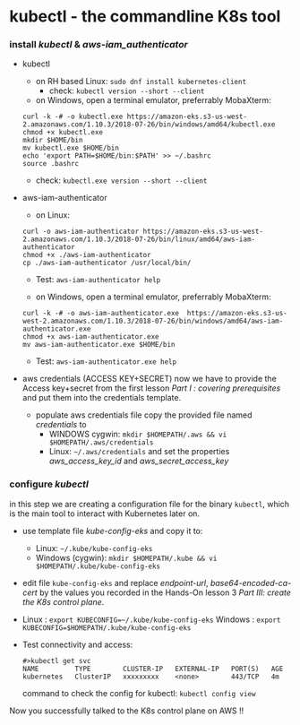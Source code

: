 
# kubectl - the commandline K8s tool

### install _kubectl_ & _aws-iam_authenticator_
* kubectl
  * on RH based Linux: ```sudo dnf install kubernetes-client```
    * check: ```kubectl version --short --client```
  * on Windows, open a terminal emulator, preferrably MobaXterm:
  ```
  curl -k -# -o kubectl.exe https://amazon-eks.s3-us-west-2.amazonaws.com/1.10.3/2018-07-26/bin/windows/amd64/kubectl.exe
  chmod +x kubectl.exe
  mkdir $HOME/bin
  mv kubectl.exe $HOME/bin
  echo 'export PATH=$HOME/bin:$PATH' >> ~/.bashrc
  source .bashrc
  ```
    * check: ```kubectl.exe version --short --client```

* aws-iam-authenticator
  * on Linux:
  ```
  curl -o aws-iam-authenticator https://amazon-eks.s3-us-west-2.amazonaws.com/1.10.3/2018-07-26/bin/linux/amd64/aws-iam-authenticator   
  chmod +x ./aws-iam-authenticator  
  cp ./aws-iam-authenticator /usr/local/bin/
  ```
    * Test: ```aws-iam-authenticator help```

  * on Windows, open a terminal emulator, preferrably MobaXterm:  
  ```
  curl -k -# -o aws-iam-authenticator.exe  https://amazon-eks.s3-us-west-2.amazonaws.com/1.10.3/2018-07-26/bin/windows/amd64/aws-iam-authenticator.exe
  chmod +x aws-iam-authenticator.exe
  mv aws-iam-authenticator.exe $HOME/bin
  ```
    * Test: ```aws-iam-authenticator.exe help```

* aws credentials (ACCESS KEY+SECRET)
now we have to provide the Access key+secret from the first lesson _Part I : covering prerequisites_ and put them into the credentials template.

    * populate aws credentials file
      copy the provided file named _credentials_ to
      * WINDOWS cygwin: ```mkdir $HOMEPATH/.aws && vi $HOMEPATH/.aws/credentials```
      * Linux: ```~/.aws/credentials```
      and set the properties _aws_access_key_id_ and _aws_secret_access_key_


### configure _kubectl_
in this step we are creating a configuration file for the binary ```kubectl```, which is the main tool to interact with Kubernetes later on.
* use template file _kube-config-eks_ and copy it to:
  * Linux: ```~/.kube/kube-config-eks```
  * Windows (cygwin): ```mkdir $HOMEPATH/.kube && vi $HOMEPATH/.kube/kube-config-eks```
* edit file ```kube-config-eks``` and replace _endpoint-url_, _base64-encoded-ca-cert_ by the values you recorded in the Hands-On lesson 3 _Part III: create the K8s control plane_.

* Linux : ```export KUBECONFIG=~/.kube/kube-config-eks```
  Windows : ```export KUBECONFIG=$HOMEPATH/.kube/kube-config-eks```

* Test connectivity and access:  
  ```
  #>kubectl get svc
  NAME         TYPE        CLUSTER-IP   EXTERNAL-IP   PORT(S)   AGE
  kubernetes   ClusterIP   xxxxxxxxx    <none>        443/TCP   4m
  ```
  command to check the config for kubectl: `kubectl config view`

Now you successfully talked to the K8s control plane on AWS !!


